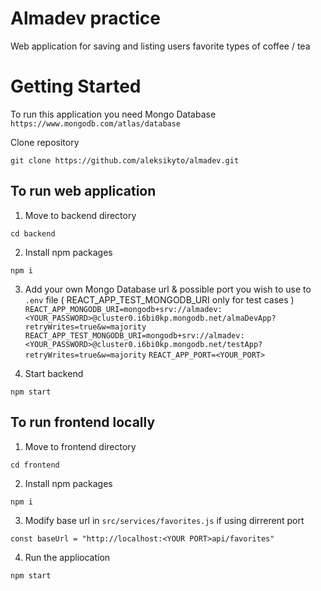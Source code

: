 # Almadev practice 
Web application for saving and listing users favorite types of coffee / tea

# Getting Started 

To run this application you need Mongo Database `https://www.mongodb.com/atlas/database`

Clone repository
```
git clone https://github.com/aleksikyto/almadev.git
```

## To run web application
1. Move to backend directory
``` 
cd backend
```

2. Install npm packages
```
npm i
```

3. Add your own Mongo Database url & possible port you wish to use to `.env` file ( REACT_APP_TEST_MONGODB_URI only for test cases )
`REACT_APP_MONGODB_URI=mongodb+srv://almadev:<YOUR_PASSWORD>@cluster0.i6bi0kp.mongodb.net/almaDevApp?retryWrites=true&w=majority`
`REACT_APP_TEST_MONGODB_URI=mongodb+srv://almadev:<YOUR_PASSWORD>@cluster0.i6bi0kp.mongodb.net/testApp?retryWrites=true&w=majority`
`REACT_APP_PORT=<YOUR_PORT>`


4. Start backend 
```
npm start
```

## To run frontend locally

1. Move to frontend directory
```
cd frontend
```

2. Install npm packages
```
npm i
```

3. Modify base url in `src/services/favorites.js` if using dirrerent port
```
const baseUrl = "http://localhost:<YOUR PORT>api/favorites"
```

4. Run the appliocation
```
npm start
```
